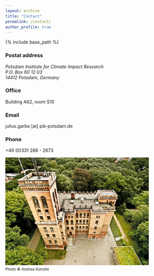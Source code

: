 ```yaml
---
layout: archive
title: "Contact"
permalink: /contact/
author_profile: true
---
```


{% include base_path %}

### Postal address
<address>
Potsdam Institute for Climate Impact Research<br />
P.O. Box 60 12 03<br />
14412 Potsdam, Germany
</address>

### Office
Building A62, room S10

### Email
julius.garbe [at] pik-potsdam.de

### Phone
+49 (0)331 288 - 2673

<img src="/images/018_Telegrafenberg_Suering_Haus_PIK.jpg" alt="018_Telegrafenberg_Suering_Haus_PIK" title="PIK's Suering Building at Telegrafenberg, Potsdam. Photo &copy; Andrea Künstle" width="450"><br />
<span style="font-size: 9pt;">Photo © Andrea Künstle</span>